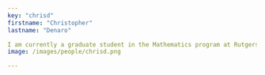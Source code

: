 ```yaml
---
key: "chrisd"
firstname: "Christopher"
lastname: "Denaro"

I am currently a graduate student in the Mathematics program at Rutgers Camden. My Bachelor's degree is in Computational Mathematics from the Pennsylvania State University. I have always enjoyed the intersection of math and computer science, with some of my past areas of interest being applied cryptography and automation. I've recently discovered how fulfilling applying my math background to real-world problems can be while working as a research assistant in the Piccoli Lab. Next fall, I will begin working towards a PhD in the CCIB program at Rutgers Camden.
image: /images/people/chrisd.png

---
```

